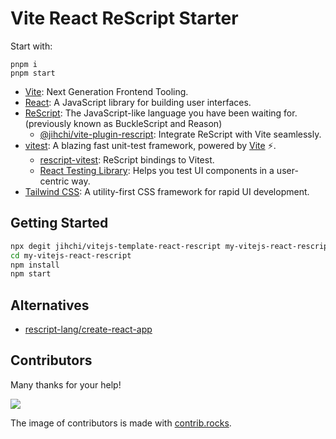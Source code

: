 # Vite React ReScript Starter

Start with:
```
pnpm i
pnpm start
```

- [Vite](https://vitejs.dev): Next Generation Frontend Tooling.
- [React](https://reactjs.org): A JavaScript library for building user interfaces.
- [ReScript](https://rescript-lang.org): The JavaScript-like language you have been waiting for. (previously known as BuckleScript and Reason)
  - [@jihchi/vite-plugin-rescript](https://github.com/jihchi/vite-plugin-rescript): Integrate ReScript with Vite seamlessly.
- [vitest](https://vitest.dev/): A blazing fast unit-test framework, powered by [Vite](https://vitejs.dev) ⚡️.
  - [rescript-vitest](https://github.com/cometkim/rescript-vitest): ReScript bindings to Vitest.
  - [React Testing Library](https://testing-library.com/docs/react-testing-library/intro/): Helps you test UI components in a user-centric way.
- [Tailwind CSS](https://tailwindcss.com): A utility-first CSS framework for rapid UI development.

## Getting Started

```sh
npx degit jihchi/vitejs-template-react-rescript my-vitejs-react-rescript
cd my-vitejs-react-rescript
npm install
npm start
```

## Alternatives

- [rescript-lang/create-react-app](https://github.com/rescript-lang/create-rescript-app)

## Contributors

Many thanks for your help!

<a href="https://github.com/jihchi/vitejs-template-react-rescript/graphs/contributors">
  <img src="https://contrib.rocks/image?repo=jihchi/vitejs-template-react-rescript" />
</a>

The image of contributors is made with [contrib.rocks](https://contrib.rocks).
